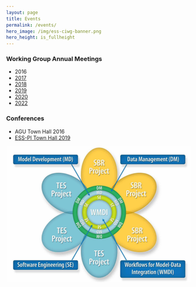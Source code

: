 ```yaml
---
layout: page
title: Events
permalink: /events/
hero_image: /img/ess-ciwg-banner.png
hero_height: is_fullheight
---
```


### Working Group Annual Meetings
  * 2016
  * [2017](/events/working_group_meeting_2017)
  * [2018](/events/working_group_meeting_2018)
  * [2019](/events/working_group_meeting_2019)
  * [2020](/events/working_group_meeting_2020)
  * [2022](/events/working_group_meeting_2022)


### Conferences
  * AGU Town Hall 2016
  * [ESS-PI Town Hall 2019](/events/ess-pi-2019-townhall)


<p align="center">
  <img width="500" src="/img/ESSWG_logo-1.jpeg">
</p>
